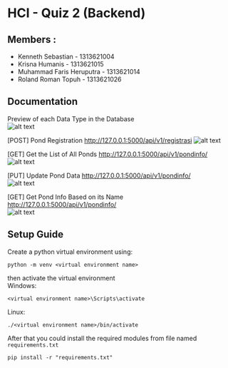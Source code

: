# **HCI - Quiz 2 (Backend)**

## Members :

- Kenneth Sebastian	        - 1313621004
- Krisna Humanis            - 1313621015	
- Muhammad Faris Heruputra  - 1313621014
- Roland Roman Topuh        - 1313621026

## **Documentation**

Preview of each Data Type in the Database<br>
![alt text](https://user-images.githubusercontent.com/71580615/203736983-4aa22967-88fb-4765-b2e5-f60050d76be7.jpg)  

[POST] Pond Registration
<http://127.0.0.1:5000/api/v1/registrasi>
![alt text](https://user-images.githubusercontent.com/71580615/203738014-0e72440f-593a-41fd-a4a6-e008fc580b04.jpg)  

[GET] Get the List of All Ponds
http://127.0.0.1:5000/api/v1/pondinfo/<pondname>  
![alt text](https://user-images.githubusercontent.com/71580615/203737948-0c5534ef-30f6-468b-b688-62d4a729583e.jpg)
  
[PUT] Update Pond Data
http://127.0.0.1:5000/api/v1/pondinfo/<pondname>  
![alt text](https://user-images.githubusercontent.com/71580615/203737970-21010e81-1360-4062-842a-58515ab8d699.jpeg)

[GET] Get Pond Info Based on its Name
http://127.0.0.1:5000/api/v1/pondinfo/<pondname>  
![alt text](https://user-images.githubusercontent.com/71580615/203740106-f0d3a410-6570-4391-90a1-b09368eeff00.jpg)

## Setup Guide

Create a python virtual environment using:
```
python -m venv <virtual environment name>
```

then activate the virtual environment<br>
Windows:
```
<virtual environment name>\Scripts\activate
```
Linux:
```
./<virtual environment name>/bin/activate
```

After that you could install the required modules from file named `requirements.txt`
```
pip install -r "requirements.txt"
```
